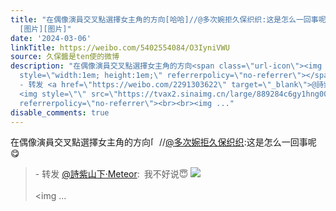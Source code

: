 ```yaml
---
title: "在偶像演員交叉點選擇女主角的方向[哈哈]//@多次婉拒久保织织:这是怎么一回事呢\U0001F60B - 转发 @詩紫山下·Meteor:&ensp;我不好说\U0001F607
  [图片][图片]"
date: '2024-03-06'
linkTitle: https://weibo.com/5402554084/O3IyniVWU
source: 久保醬是ten使的微博
description: "在偶像演員交叉點選擇女主角的方向<span class=\"url-icon\"><img alt=\"[哈哈]\" src=\"https://h5.sinaimg.cn/m/emoticon/icon/default/d_haha-0ec05e6dad.png\"
  style=\"width:1em; height:1em;\" referrerpolicy=\"no-referrer\"></span>//<a href=\"https://weibo.com/n/%E5%A4%9A%E6%AC%A1%E5%A9%89%E6%8B%92%E4%B9%85%E4%BF%9D%E7%BB%87%E7%BB%87\">@多次婉拒久保织织</a>:这是怎么一回事呢\U0001F60B<br><blockquote>
  - 转发 <a href=\"https://weibo.com/2291303622\" target=\"_blank\">@詩紫山下·Meteor</a>: 我不好说\U0001F607
  <img style=\"\" src=\"https://tvax2.sinaimg.cn/large/889284c6gy1hng00z8ptxj22j01oo1kx.jpg\"
  referrerpolicy=\"no-referrer\"><br><br><img ..."
disable_comments: true
---
```

在偶像演員交叉點選擇女主角的方向<span class="url-icon"><img alt="[哈哈]" src="https://h5.sinaimg.cn/m/emoticon/icon/default/d_haha-0ec05e6dad.png" style="width:1em; height:1em;" referrerpolicy="no-referrer"></span>//<a href="https://weibo.com/n/%E5%A4%9A%E6%AC%A1%E5%A9%89%E6%8B%92%E4%B9%85%E4%BF%9D%E7%BB%87%E7%BB%87">@多次婉拒久保织织</a>:这是怎么一回事呢😋<br><blockquote> - 转发 <a href="https://weibo.com/2291303622" target="_blank">@詩紫山下·Meteor</a>: 我不好说😇 <img style="" src="https://tvax2.sinaimg.cn/large/889284c6gy1hng00z8ptxj22j01oo1kx.jpg" referrerpolicy="no-referrer"><br><br><img ...